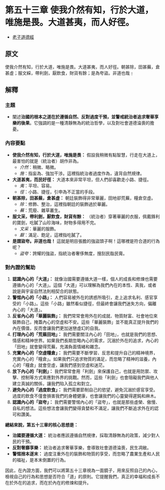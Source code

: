 # 第五十三章 使我介然有知，行於大道，唯施是畏。大道甚夷，而人好徑。
- [老子道德經](https://www.daodejing.org/)


## 原文
使我介然有知，行於大道，唯施是畏。大道甚夷，而人好徑。朝甚除，田甚蕪，倉甚虛；服文綵，帶利劍，厭飲食，財貨有餘；是為夸盜。非道也哉﹗

## 解釋
### 主題
- 闡述**治國的根本之道在於遵循自然、反對過度干預，並警戒統治者追求奢華享樂的後果**。它強調的是一種清靜無為的統治哲學，以及對社會道德淪喪的擔憂。

### 內容要點
*   **使我介然有知，行於大道，唯施是畏：** 假設我稍微有點智慧，行走在大道上，最害怕的就是（統治者）胡作非為。
    *   *介然*：稍微、略微。
    *   *施*：指妄為、強加干涉。這裡指統治者過度作為，違背自然規律。
*   **大道甚夷，而民好徑：** 大道本來非常平坦，但人們卻喜歡走小路、捷徑。
    *   *夷*：平坦、容易。
    *   *徑*：小路、捷徑，引申為不正當的手段。
*   **朝甚除，田甚蕪，倉甚虛：** 朝廷裝飾得非常華麗，田地卻荒蕪，糧倉空虛。
    *   *除*：修飾、整治，這裡指朝廷的裝飾過於華麗。
    *   *蕪*：荒廢、雜草叢生。
*   **服文采，帶利劍，厭飲食，財貨有餘：** （統治者）穿著華麗的衣服，佩戴鋒利的寶劍，吃膩了山珍海味，財物多得用不完。
    *   *文采*：華麗的服飾。
    *   *厭*：滿足、飽足，這裡指吃膩了。
*   **是謂盜夸。非道也哉！** 這就是明目張膽的強盜頭子啊！這哪裡是符合道的行為呢？
    *   *盜夸*：誇耀的強盜，指統治者奢侈無度，搜刮民脂民膏。

### 對內證的幫助
1.  **認識內心的「大道」：** 就像治國需要遵循大道一樣，個人的成長和修煉也需要遵循內心的「大道」。這個「大道」可以理解為我們內在的本性、真我，或者說是與宇宙自然法則相契合的狀態。
2.  **警惕內心的「小路」：** 人們容易被外在的誘惑所吸引，走上追求名利、感官享受的「小路」。這些「小路」雖然看似捷徑，但最終會讓我們迷失方向，偏離內心的「大道」。
3.  **反省內心的「華麗裝飾」：** 我們常常會用外在的成就、物質財富、社會地位來裝飾自己，掩蓋內心的空虛和不安。這些「華麗裝飾」並不能真正提升我們的內在價值，反而會讓我們更加迷戀虛幻的自我。
4.  **打理內心的「荒蕪田地」：** 我們需要關注內心的「田地」，也就是我們的思想、情感和精神世界。如果我們長期忽略內心的需求，沉溺於外在的追求，內心的「田地」就會變得荒蕪，充滿負面情緒和雜念。
5.  **充實內心的「空虛糧倉」：** 我們需要不斷學習、反思和提升自己的精神境界，充實內心的「糧倉」。如果我們只追求物質的滿足，而忽略了精神的滋養，內心的「糧倉」就會空虛，讓我們感到空虛和迷茫。
6.  **放下內心的「利劍」：** 我們常常會用「利劍」來保護自己，也就是用防禦、攻擊、控制等方式來應對外界的挑戰。然而，這些「利劍」也會阻礙我們與他人建立真誠的關係，讓我們陷入孤立和對立。
7.  **避免內心的「過度飲食」：** 我們需要節制自己的慾望，避免沉溺於感官享受。過度的飲食不僅會損害我們的身體健康，也會讓我們的心靈變得遲鈍和麻木。
8.  **認識內心的「盜夸」：** 我們需要警惕內心的「盜夸」，也就是那些虛榮、傲慢、自私的想法。這些想法會讓我們變得貪婪和不滿足，讓我們不斷追求外在的認可和讚美。

**總結來說，第五十三章的核心思想是：**
*   **治國要遵循大道：** 統治者應該遵循自然規律，採取清靜無為的政策，減少對人民的干預。
*   **反對奢靡享樂：** 統治者追求奢華享樂，會導致社會道德淪喪，民生凋敝。
*   **警惕捨本逐末：** 過度注重外在的裝飾和物質的享受，而忽略了農業生產和人民的福祉，是本末倒置的行為。

因此，在內證方面，我們可以將第五十三章視為一面鏡子，用來反照自己的內心，檢視自己的行為和思想是否符合「道」的原則。它提醒我們，真正的幸福和成長不在於外在的追求，而在於內在的修煉和提升。